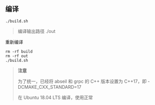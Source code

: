 ﻿## 编译

```shell
./build.sh
```

> 编译输出路径 ./out



重新编译

```shell
rm -rf build
rm -rf out
./build.sh
```



> **注意**
>
> 为了统一，已经将 abseil 和 grpc 的 C++ 版本设置为 C++17，即 -DCMAKE_CXX_STANDARD=17
>
> 在 Ubuntu 18.04 LTS 编译，使用正常



